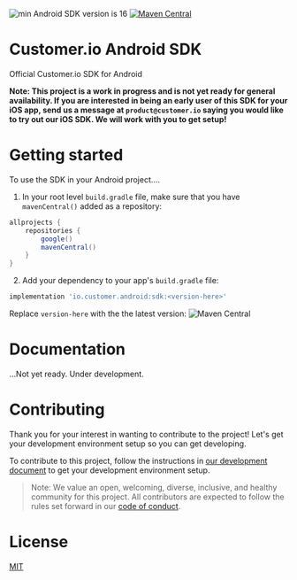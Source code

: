 ![min Android SDK version is 16](https://img.shields.io/badge/min%20Android%20SDK-16-green)
[![Maven Central](https://maven-badges.herokuapp.com/maven-central/io.customer.android/sdk/badge.svg)](https://maven-badges.herokuapp.com/maven-central/io.customer.android/sdk)

# Customer.io Android SDK

Official Customer.io SDK for Android

**Note: This project is a work in progress and is not yet ready for general availability. If you are interested in being an early user of this SDK for your iOS app, send us a message at `product@customer.io` saying you would like to try out our iOS SDK. We will work with you to get setup!**

# Getting started

To use the SDK in your Android project....

1. In your root level `build.gradle` file, make sure that you have `mavenCentral()` added as a repository:

```groovy
allprojects {
    repositories {
        google()        
        mavenCentral()
    }
}
```

2. Add your dependency to your app's `build.gradle` file:

```groovy
implementation 'io.customer.android:sdk:<version-here>'
```

Replace `version-here` with the the latest version: ![Maven Central](https://maven-badges.herokuapp.com/maven-central/io.customer.android/sdk/badge.svg)

# Documentation

...Not yet ready. Under development. 

# Contributing

Thank you for your interest in wanting to contribute to the project! Let's get your development environment setup so you can get developing.

To contribute to this project, follow the instructions in [our development document](docs/dev-notes/DEVELOPMENT.md) to get your development environment setup. 

> Note: We value an open, welcoming, diverse, inclusive, and healthy community for this project. All contributors are expected to follow the rules set forward in our [code of conduct](CODE_OF_CONDUCT.md). 

# License

[MIT](LICENSE)